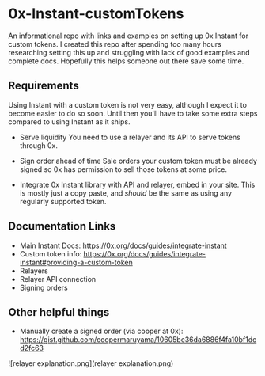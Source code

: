 # 0x-Instant-customTokens
An informational repo with links and examples on setting up 0x Instant for custom tokens. I created this repo after spending too many hours researching setting this up and struggling with lack of good examples and complete docs. Hopefully this helps someone out there save some time.

## Requirements
Using Instant with a custom token is not very easy, although I expect it to become easier to do so soon. Until then you'll have to take some extra steps compared to using Instant as it ships.

- Serve liquidity
You need to use a relayer and its API to serve tokens through 0x.

- Sign order ahead of time
Sale orders your custom token must be already signed so 0x has permission to sell those tokens at some price.

- Integrate 0x Instant library with API and relayer, embed in your site. This is mostly just a copy paste, and *should* be the same as using any regularly supported token.

## Documentation Links

- Main Instant Docs: https://0x.org/docs/guides/integrate-instant
- Custom token info: https://0x.org/docs/guides/integrate-instant#providing-a-custom-token
- Relayers
- Relayer API connection
- Signing orders


## Other helpful things
- Manually create a signed order (via cooper at 0x): https://gist.github.com/coopermaruyama/10605bc36da6886f4fa10bf1dcd2fc63

![relayer explanation.png](relayer explanation.png)
